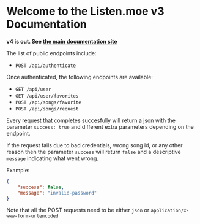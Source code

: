 # Welcome to the Listen.moe v3 Documentation

**v4 is out. See [the main documentation site](https://listen-moe.github.io/documentation/)**

The list of public endpoints include:

* `POST /api/authenticate`

Once authenticated, the following endpoints are available:

* `GET /api/user`
* `GET /api/user/favorites`
* `POST /api/songs/favorite`
* `POST /api/songs/request`


Every request that completes succesfully will return a json with the parameter `success: true` and different extra parameters depending on the endpoint.

If the request fails due to bad credentials, wrong song id, or any other reason then the parameter `success` will return `false` and a descriptive `message` indicating what went wrong.

Example:
```json
{
	"success": false,
	"message": "invalid-password"
}
```

Note that all the POST requests need to be either `json` or `application/x-www-form-urlencoded`
